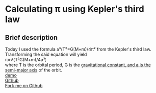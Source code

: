 <h1>Calculating π using Kepler's third law</h1>
<h2>Brief description</h2>
<p>
Today I used the formula a³/T²=G(M+m)/4π² from the Kepler's third law.<br>
Transforming the said equation will yield<br>
π=√(T²G(M+m)/4a³)<br>
where T is the orbital period, G is the <a target="_blank" href="https://en.wikipedia.org/wiki/Gravitational_constant">gravitational constant, and a is the <a target="_blank" href="https://en.wikipedia.org/wiki/Semi-major_and_semi-minor_axes">semi-major axis</a> of the orbit.<br>
<a target="_blank" href="https://codepen.io/MartianLord/full/VwPPbVz">demo</a><br>
<a target="_blank" href="https://github.com/martian17/kepler-pi">Github</a><br>
<a target="_blank" id="github" href="https://github.com/martian17/kepler-pi">Fork me on Github</a>
</p>